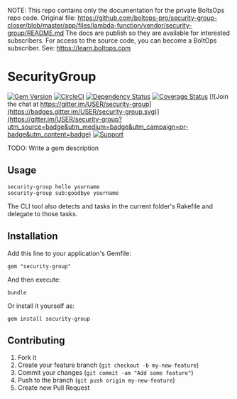 <!-- note marker start -->
NOTE: This repo contains only the documentation for the private BoltsOps repo code.
Original file: https://github.com/boltops-pro/security-group-closer/blob/master/app/files/lambda-function/vendor/security-group/README.md
The docs are publish so they are available for interested subscribers.
For access to the source code, you can become a BoltOps subscriber.
See: https://learn.boltops.com

<!-- note marker end -->

# SecurityGroup

[![Gem Version](https://badge.fury.io/rb/security-group.png)](http://badge.fury.io/rb/security-group)
[![CircleCI](https://circleci.com/gh/USER/security-group.svg?style=svg)](https://circleci.com/gh/USER/security-group)
[![Dependency Status](https://gemnasium.com/USER/security-group.png)](https://gemnasium.com/USER/security-group)
[![Coverage Status](https://coveralls.io/security-groups/USER/security-group/badge.png)](https://coveralls.io/r/USER/security-group)
[![Join the chat at https://gitter.im/USER/security-group](https://badges.gitter.im/USER/security-group.svg)](https://gitter.im/USER/security-group?utm_source=badge&utm_medium=badge&utm_campaign=pr-badge&utm_content=badge)
[![Support](https://img.shields.io/badge/get-support-blue.svg)](https://boltops.com?utm_source=badge&utm_medium=badge&utm_campaign=security-group)

TODO: Write a gem description

## Usage

    security-group hello yourname
    security-group sub:goodbye yourname

The CLI tool also detects and tasks in the current folder's Rakefile and delegate to those tasks.

## Installation

Add this line to your application's Gemfile:

    gem "security-group"

And then execute:

    bundle

Or install it yourself as:

    gem install security-group

## Contributing

1. Fork it
2. Create your feature branch (`git checkout -b my-new-feature`)
3. Commit your changes (`git commit -am "Add some feature"`)
4. Push to the branch (`git push origin my-new-feature`)
5. Create new Pull Request

